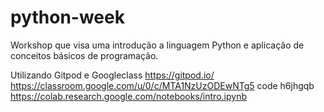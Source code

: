 # python-week
Workshop que visa uma introdução a linguagem Python e aplicação de conceitos básicos de programação.


Utilizando Gitpod e Googleclass
https://gitpod.io/
https://classroom.google.com/u/0/c/MTA1NzUzODEwNTg5 code h6jhgqb
https://colab.research.google.com/notebooks/intro.ipynb
